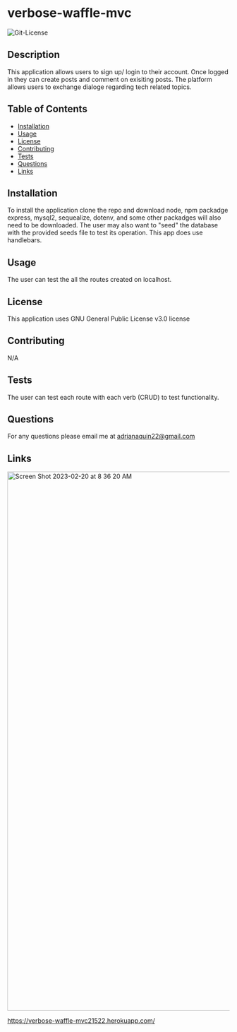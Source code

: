 # verbose-waffle-mvc

<img alt= "Git-License" src="https://img.shields.io/badge/license-GNU General Public License v3.0-green">


## Description 

This application allows users to sign up/ login to their account. Once logged in they can create posts and comment on exisiting posts. The platform allows users to exchange dialoge regarding tech related topics. 


## Table of Contents
* [Installation](#installation)
* [Usage](#usage)
* [License](#license)
* [Contributing](#contributing)
* [Tests](#tests)
* [Questions](#questions)
* [Links](#links)

## Installation 

To install the application clone the repo and download node, npm packadge express, mysql2, sequealize, dotenv, and some other packadges will also need 
to be downloaded. The user may also want to "seed" the database with the provided seeds file to test its operation. This app does use handlebars.

## Usage 

The user can test the all the routes created on localhost. 

## License 

This application uses GNU General Public License v3.0 license

## Contributing 

N/A 

## Tests

The user can test each route with each verb (CRUD) to test functionality.

## Questions

For any questions please email me at adrianaquin22@gmail.com

## Links 

<img width="1221" alt="Screen Shot 2023-02-20 at 8 36 20 AM" src="https://user-images.githubusercontent.com/77470771/220123205-11fe069d-d476-41b2-845b-7de20e1531c9.png">


https://verbose-waffle-mvc21522.herokuapp.com/


